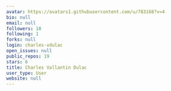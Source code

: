 ```yaml
---
avatar: https://avatars1.githubusercontent.com/u/783168?v=4
bio: null
email: null
followers: 18
following: 1
forks: null
login: charles-vdulac
open_issues: null
public_repos: 19
stars: 6
title: Charles Vallantin Dulac
user_type: User
website: null
---
```

